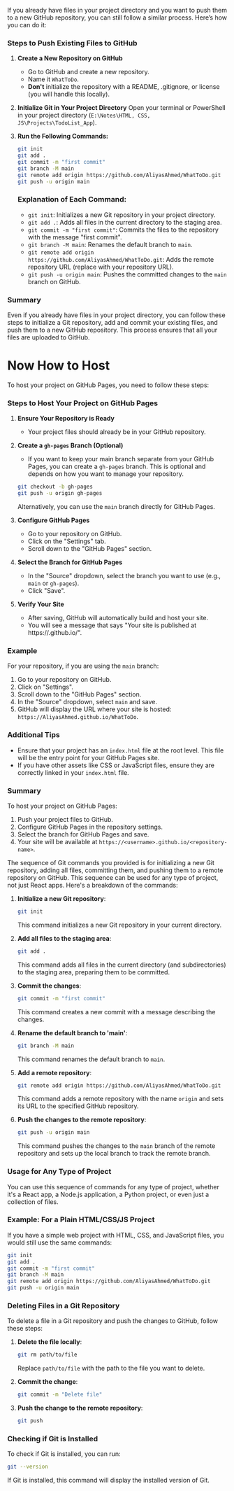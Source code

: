 If you already have files in your project directory and you want to push them to a new GitHub repository, you can still follow a similar process. Here’s how you can do it:

### Steps to Push Existing Files to GitHub

1. **Create a New Repository on GitHub**
   - Go to GitHub and create a new repository.
   - Name it `WhatToDo`.
   - **Don't** initialize the repository with a README, .gitignore, or license (you will handle this locally).

2. **Initialize Git in Your Project Directory**
   Open your terminal or PowerShell in your project directory (`E:\Notes\HTML, CSS, JS\Projects\TodoList_App`).

3. **Run the Following Commands:**
   ```bash
   git init
   git add .
   git commit -m "first commit"
   git branch -M main
   git remote add origin https://github.com/AliyasAhmed/WhatToDo.git
   git push -u origin main
   ```

   ### Explanation of Each Command:
   - `git init`: Initializes a new Git repository in your project directory.
   - `git add .`: Adds all files in the current directory to the staging area.
   - `git commit -m "first commit"`: Commits the files to the repository with the message "first commit".
   - `git branch -M main`: Renames the default branch to `main`.
   - `git remote add origin https://github.com/AliyasAhmed/WhatToDo.git`: Adds the remote repository URL (replace with your repository URL).
   - `git push -u origin main`: Pushes the committed changes to the `main` branch on GitHub.

### Summary

Even if you already have files in your project directory, you can follow these steps to initialize a Git repository, add and commit your existing files, and push them to a new GitHub repository. This process ensures that all your files are uploaded to GitHub.

# Now How to Host

To host your project on GitHub Pages, you need to follow these steps:

### Steps to Host Your Project on GitHub Pages

1. **Ensure Your Repository is Ready**
   - Your project files should already be in your GitHub repository.

2. **Create a `gh-pages` Branch (Optional)**
   - If you want to keep your main branch separate from your GitHub Pages, you can create a `gh-pages` branch. This is optional and depends on how you want to manage your repository.

   ```bash
   git checkout -b gh-pages
   git push -u origin gh-pages
   ```

   Alternatively, you can use the `main` branch directly for GitHub Pages.

3. **Configure GitHub Pages**
   - Go to your repository on GitHub.
   - Click on the "Settings" tab.
   - Scroll down to the "GitHub Pages" section.

4. **Select the Branch for GitHub Pages**
   - In the "Source" dropdown, select the branch you want to use (e.g., `main` or `gh-pages`).
   - Click "Save".

5. **Verify Your Site**
   - After saving, GitHub will automatically build and host your site.
   - You will see a message that says "Your site is published at https://<username>.github.io/<repository-name>".

### Example

For your repository, if you are using the `main` branch:
1. Go to your repository on GitHub.
2. Click on "Settings".
3. Scroll down to the "GitHub Pages" section.
4. In the "Source" dropdown, select `main` and save.
5. GitHub will display the URL where your site is hosted: `https://AliyasAhmed.github.io/WhatToDo`.

### Additional Tips

- Ensure that your project has an `index.html` file at the root level. This file will be the entry point for your GitHub Pages site.
- If you have other assets like CSS or JavaScript files, ensure they are correctly linked in your `index.html` file.

### Summary

To host your project on GitHub Pages:
1. Push your project files to GitHub.
2. Configure GitHub Pages in the repository settings.
3. Select the branch for GitHub Pages and save.
4. Your site will be available at `https://<username>.github.io/<repository-name>`.


The sequence of Git commands you provided is for initializing a new Git repository, adding all files, committing them, and pushing them to a remote repository on GitHub. This sequence can be used for any type of project, not just React apps. Here's a breakdown of the commands:

1. **Initialize a new Git repository**:
   ```bash
   git init
   ```
   This command initializes a new Git repository in your current directory.

2. **Add all files to the staging area**:
   ```bash
   git add .
   ```
   This command adds all files in the current directory (and subdirectories) to the staging area, preparing them to be committed.

3. **Commit the changes**:
   ```bash
   git commit -m "first commit"
   ```
   This command creates a new commit with a message describing the changes.

4. **Rename the default branch to 'main'**:
   ```bash
   git branch -M main
   ```
   This command renames the default branch to `main`.

5. **Add a remote repository**:
   ```bash
   git remote add origin https://github.com/AliyasAhmed/WhatToDo.git
   ```
   This command adds a remote repository with the name `origin` and sets its URL to the specified GitHub repository.

6. **Push the changes to the remote repository**:
   ```bash
   git push -u origin main
   ```
   This command pushes the changes to the `main` branch of the remote repository and sets up the local branch to track the remote branch.

### Usage for Any Type of Project
You can use this sequence of commands for any type of project, whether it's a React app, a Node.js application, a Python project, or even just a collection of files.

### Example: For a Plain HTML/CSS/JS Project
If you have a simple web project with HTML, CSS, and JavaScript files, you would still use the same commands:

```bash
git init
git add .
git commit -m "first commit"
git branch -M main
git remote add origin https://github.com/AliyasAhmed/WhatToDo.git
git push -u origin main
```

### Deleting Files in a Git Repository
To delete a file in a Git repository and push the changes to GitHub, follow these steps:

1. **Delete the file locally**:
   ```bash
   git rm path/to/file
   ```
   Replace `path/to/file` with the path to the file you want to delete.

2. **Commit the change**:
   ```bash
   git commit -m "Delete file"
   ```

3. **Push the change to the remote repository**:
   ```bash
   git push
   ```

### Checking if Git is Installed
To check if Git is installed, you can run:
```bash
git --version
```
If Git is installed, this command will display the installed version of Git.
